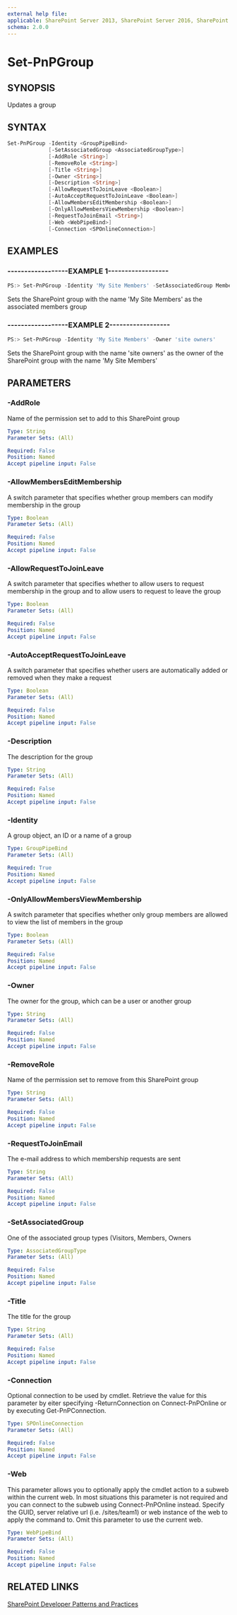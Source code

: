```yaml
---
external help file:
applicable: SharePoint Server 2013, SharePoint Server 2016, SharePoint Online
schema: 2.0.0
---
```

# Set-PnPGroup

## SYNOPSIS
Updates a group

## SYNTAX 

```powershell
Set-PnPGroup -Identity <GroupPipeBind>
             [-SetAssociatedGroup <AssociatedGroupType>]
             [-AddRole <String>]
             [-RemoveRole <String>]
             [-Title <String>]
             [-Owner <String>]
             [-Description <String>]
             [-AllowRequestToJoinLeave <Boolean>]
             [-AutoAcceptRequestToJoinLeave <Boolean>]
             [-AllowMembersEditMembership <Boolean>]
             [-OnlyAllowMembersViewMembership <Boolean>]
             [-RequestToJoinEmail <String>]
             [-Web <WebPipeBind>]
             [-Connection <SPOnlineConnection>]
```

## EXAMPLES

### ------------------EXAMPLE 1------------------
```powershell
PS:> Set-PnPGroup -Identity 'My Site Members' -SetAssociatedGroup Members
```

Sets the SharePoint group with the name 'My Site Members' as the associated members group

### ------------------EXAMPLE 2------------------
```powershell
PS:> Set-PnPGroup -Identity 'My Site Members' -Owner 'site owners'
```

Sets the SharePoint group with the name 'site owners' as the owner of the SharePoint group with the name 'My Site Members'

## PARAMETERS

### -AddRole
Name of the permission set to add to this SharePoint group

```yaml
Type: String
Parameter Sets: (All)

Required: False
Position: Named
Accept pipeline input: False
```

### -AllowMembersEditMembership
A switch parameter that specifies whether group members can modify membership in the group

```yaml
Type: Boolean
Parameter Sets: (All)

Required: False
Position: Named
Accept pipeline input: False
```

### -AllowRequestToJoinLeave
A switch parameter that specifies whether to allow users to request membership in the group and to allow users to request to leave the group

```yaml
Type: Boolean
Parameter Sets: (All)

Required: False
Position: Named
Accept pipeline input: False
```

### -AutoAcceptRequestToJoinLeave
A switch parameter that specifies whether users are automatically added or removed when they make a request

```yaml
Type: Boolean
Parameter Sets: (All)

Required: False
Position: Named
Accept pipeline input: False
```

### -Description
The description for the group

```yaml
Type: String
Parameter Sets: (All)

Required: False
Position: Named
Accept pipeline input: False
```

### -Identity
A group object, an ID or a name of a group

```yaml
Type: GroupPipeBind
Parameter Sets: (All)

Required: True
Position: Named
Accept pipeline input: False
```

### -OnlyAllowMembersViewMembership
A switch parameter that specifies whether only group members are allowed to view the list of members in the group

```yaml
Type: Boolean
Parameter Sets: (All)

Required: False
Position: Named
Accept pipeline input: False
```

### -Owner
The owner for the group, which can be a user or another group

```yaml
Type: String
Parameter Sets: (All)

Required: False
Position: Named
Accept pipeline input: False
```

### -RemoveRole
Name of the permission set to remove from this SharePoint group

```yaml
Type: String
Parameter Sets: (All)

Required: False
Position: Named
Accept pipeline input: False
```

### -RequestToJoinEmail
The e-mail address to which membership requests are sent

```yaml
Type: String
Parameter Sets: (All)

Required: False
Position: Named
Accept pipeline input: False
```

### -SetAssociatedGroup
One of the associated group types (Visitors, Members, Owners

```yaml
Type: AssociatedGroupType
Parameter Sets: (All)

Required: False
Position: Named
Accept pipeline input: False
```

### -Title
The title for the group

```yaml
Type: String
Parameter Sets: (All)

Required: False
Position: Named
Accept pipeline input: False
```

### -Connection
Optional connection to be used by cmdlet. Retrieve the value for this parameter by eiter specifying -ReturnConnection on Connect-PnPOnline or by executing Get-PnPConnection.

```yaml
Type: SPOnlineConnection
Parameter Sets: (All)

Required: False
Position: Named
Accept pipeline input: False
```

### -Web
This parameter allows you to optionally apply the cmdlet action to a subweb within the current web. In most situations this parameter is not required and you can connect to the subweb using Connect-PnPOnline instead. Specify the GUID, server relative url (i.e. /sites/team1) or web instance of the web to apply the command to. Omit this parameter to use the current web.

```yaml
Type: WebPipeBind
Parameter Sets: (All)

Required: False
Position: Named
Accept pipeline input: False
```

## RELATED LINKS

[SharePoint Developer Patterns and Practices](http://aka.ms/sppnp)